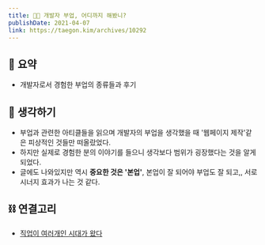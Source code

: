 ```yaml
---
title: 🧑‍💻 개발자 부업, 어디까지 해봤니?
publishDate: 2021-04-07
link: https://taegon.kim/archives/10292
---
```

## 📝 요약 
- 개발자로서 경험한 부업의 종류들과 후기  


## 🤔 생각하기   
- 부업과 관련한 아티클들을 읽으며 개발자의 부업을 생각했을 때 '웹페이지 제작'같은 피상적인 것들만 떠올랐었다.  
- 하지만 실제로 경험한 분의 이야기를 들으니 생각보다 범위가 굉장했다는 것을 알게되었다.  
- 글에도 나와있지만 역시 **중요한 것은 '본업'**, 본업이 잘 되어야 부업도 잘 되고,, 서로 시너지 효과가 나는 것 같다.  

## ⛓ 연결고리
- [직업이 여러개인 시대가 왔다](../Business/the-era-of-many-job-has-come.md)